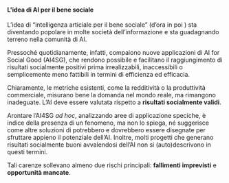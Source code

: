 #### L'idea di AI per il bene sociale

L’idea di “intelligenza articiale per il bene sociale” (d’ora in poi ) sta diventando popolare in molte società dell’informazione e sta guadagnando terreno nella comunità di AI.

Pressoché quotidianamente, infatti, compaiono nuove applicazioni di AI for Social Good (AI4SG), che rendono possibile e facilitano il raggiungimento di risultati socialmente positivi prima irrealizzabili, inaccessibili o semplicemente meno fattibili in termini di efficienza ed efficacia.

Chiaramente, le metriche esistenti, come la redditività o la produttività commerciale, misurano bene la domanda nel mondo reale, ma rimangono inadeguate.
L’AI deve essere valutata rispetto a **risultati socialmente validi**.

Arontare l’AI4SG *ad hoc*, analizzando aree di applicazione speciche, è indice della presenza di un fenomeno, ma non lo spiega, né suggerisce come altre soluzioni di potrebbero e dovrebbero essere disegnate per sfruttare appieno il potenziale dell’AI. 
Inoltre, molti progetti che generano risultati socialmente buoni avvalendosi dell’AI non si (auto)descrivono in questi termini.

Tali carenze sollevano almeno due rischi principali: **fallimenti imprevisti** e **opportunità mancate**.

